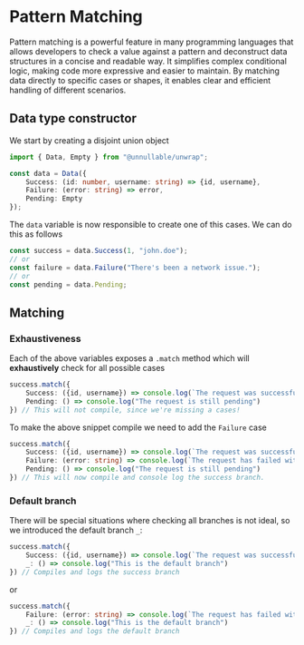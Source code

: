 # Pattern Matching

Pattern matching is a powerful feature in many programming languages that allows developers to check a value against a pattern and deconstruct data structures in a concise and readable way. It simplifies complex conditional logic, making code more expressive and easier to maintain. By matching data directly to specific cases or shapes, it enables clear and efficient handling of different scenarios.

## Data type constructor

We start by creating a disjoint union object

```ts
import { Data, Empty } from "@unnullable/unwrap";

const data = Data({
    Success: (id: number, username: string) => {id, username},
    Failure: (error: string) => error,
    Pending: Empty
});
```

The `data` variable is now responsible to create one of this cases. We can do this as follows

```ts
const success = data.Success(1, "john.doe");
// or
const failure = data.Failure("There's been a network issue.");
// or
const pending = data.Pending;
```

## Matching

### Exhaustiveness

Each of the above variables exposes a `.match` method which will **exhaustively** check for all possible cases

```ts
success.match({
    Success: ({id, username}) => console.log(`The request was successful. Result with id ${id} and username ${username}`),
    Pending: () => console.log("The request is still pending")
}) // This will not compile, since we're missing a cases!
```

To make the above snippet compile we need to add the `Failure` case

```ts
success.match({
    Success: ({id, username}) => console.log(`The request was successful. Result with id ${id} and username ${username}`),
    Failure: (error: string) => console.log(`The request has failed with: ${error}`),
    Pending: () => console.log("The request is still pending")
}) // This will now compile and console log the success branch.
```

### Default branch

There will be special situations where checking all branches is not ideal, so we introduced the default branch `_`:

```ts
success.match({
    Success: ({id, username}) => console.log(`The request was successful. Result with id ${id} and username ${username}`),
    _: () => console.log("This is the default branch")
}) // Compiles and logs the success branch
```

or


```ts
success.match({
    Failure: (error: string) => console.log(`The request has failed with: ${error}`),
    _: () => console.log("This is the default branch")
}) // Compiles and logs the default branch
```